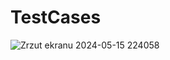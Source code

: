 # TestCases




![Zrzut ekranu 2024-05-15 224058](https://github.com/user-attachments/assets/9638fe9d-4ad8-494c-9197-33d5a330a8d0)
